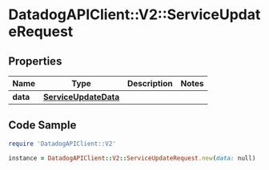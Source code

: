 # DatadogAPIClient::V2::ServiceUpdateRequest

## Properties

Name | Type | Description | Notes
------------ | ------------- | ------------- | -------------
**data** | [**ServiceUpdateData**](ServiceUpdateData.md) |  | 

## Code Sample

```ruby
require 'DatadogAPIClient::V2'

instance = DatadogAPIClient::V2::ServiceUpdateRequest.new(data: null)
```


